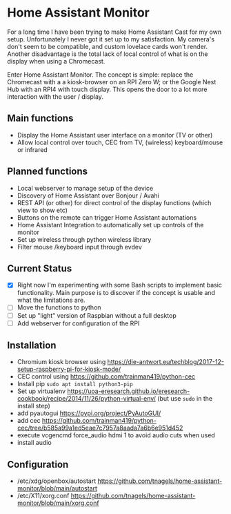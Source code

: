 # Home Assistant Monitor
For a long time I have been trying to make Home Assistant Cast for my own setup. Unfortunately I never got it set up to my satisfaction. My camera's don't seem to be compatible, and custom lovelace cards won't render. Another disadvantage is the total lack of local control of what is on the display when using a Chromecast.

Enter Home Assistant Monitor. The concept is simple: replace the Chromecast with a a kiosk-browser on an RPI Zero W; or the Google Nest Hub with an RPI4 with touch display. This opens the door to a lot more interaction with the user / display.

## Main functions
* Display the Home Assistant user interface on a monitor (TV or other)
* Allow local control over touch, CEC from TV, (wireless) keyboard/mouse or infrared
## Planned functions
* Local webserver to manage setup of the device
* Discovery of Home Assistant over Bonjour / Avahi
* REST API (or other) for direct control of the display functions (which view to show etc)
* Buttons on the remote can trigger Home Assistant automations
* Home Assistant Integration to automatically set up controls of the monitor
* Set up wireless through python wireless library
* Filter mouse /keyboard input through evdev

## Current Status
- [X] Right now I'm experimenting with some Bash scripts to implement basic functionality. Main purpose is to discover if the concept is usable and what the limitations are.
- [ ] Move the functions to python
- [ ] Set up "light" version of Raspbian without a full desktop
- [ ] Add webserver for configuration of the RPI

## Installation
- Chromium kiosk browser using https://die-antwort.eu/techblog/2017-12-setup-raspberry-pi-for-kiosk-mode/
- CEC control using https://github.com/trainman419/python-cec
- Install pip `sudo apt install python3-pip`
- Set up virtualenv https://uoa-eresearch.github.io/eresearch-cookbook/recipe/2014/11/26/python-virtual-env/ (but use `sudo` in the install step)
- add pyautogui https://pypi.org/project/PyAutoGUI/
- add cec https://github.com/trainman419/python-cec/tree/b585a99a1ed5eae7c7957a8aada7a6b6e951d452
- execute vcgencmd force_audio hdmi 1 to avoid audio cuts when used
- install audio

## Configuration
- /etc/xdg/openbox/autostart https://github.com/tnagels/home-assistant-monitor/blob/main/autostart
- /etc/X11/xorg.conf https://github.com/tnagels/home-assistant-monitor/blob/main/xorg.conf
